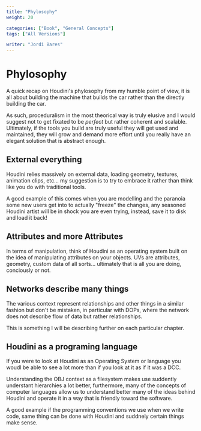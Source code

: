 ```yaml
---
title: "Phylosophy"
weight: 20

categories: ["Book", "General Concepts"]
tags: ["All Versions"]

writer: "Jordi Bares"
---
```


# Phylosophy

A quick recap on Houdini's phylosophy from my humble point of view, it is all about building the machine that builds the car rather than the directly building the car.

As such, proceduralism in the most theorical way is truly elusive and I would suggest not to get fixated to be _perfect_ but rather coherent and scalable. Ultimately, if the tools you build are truly useful they will get used and maintained, they will grow and demand more effort until you really have an elegant solution that is abstract enough.

## External everything

Houdini relies massively on external data, loading geometry, textures, animation clips, etc... my suggestion is to try to embrace it rather than think like you do with traditional tools.

A good example of this comes when you are modelling and the paranoia some new users get into to actually "freeze" the changes, any seasoned Houdini artist will be in shock you are even trying, instead, save it to disk and load it back!

## Attributes and more Attributes

In terms of manipulation, think of Houdini as an operating system built on the idea of manipulating attributes on your objects. UVs are attributes, geometry, custom data of all sorts... ultimately that is all you are doing, conciously or not.

## Networks describe many things

The various context represent relationships and other things in a similar fashion but don't be mistaken, in particular with DOPs, where the network does not describe flow of data but rather relationships.

This is something I will be describing further on each particular chapter.

## Houdini as a programing language

If you were to look at Houdini as an Operating System or language you woudl be able to see a lot more than if you look at it as if it was a DCC.

Understanding the OBJ context as a filesystem makes use suddently understant hierarchies a lot better, furthermore, many of the concepts of computer languages allow us to understand better many of the ideas behind Houdini and operate it in a way that is friendly toward the software.

A good example if the programming conventions we use when we write code, same thing can be done with Houdini and suddnely certain things make sense.
